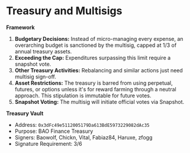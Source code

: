 # Treasury and Multisigs

**Framework**

1. **Budgetary Decisions:** Instead of micro-managing every expense, an overarching budget is sanctioned by the multisig, capped at 1/3 of annual treasury assets.
2. **Exceeding the Cap:** Expenditures surpassing this limit require a snapshot vote.
3. **Other Treasury Activities:** Rebalancing and similar actions just need multisig sign-off.
4. **Asset Restrictions:** The treasury is barred from using perpetual, futures, or options unless it's for reward farming through a neutral approach. This stipulation is immutable for future votes.
5. **Snapshot Voting:** The multisig will initiate official votes via Snapshot.

**Treasury Vault**

* Address: `0x3dFc49e5112005179Da613BdE5973229082dAc35`
* Purpose: BAO Finance Treasury
* Signers: Baowolf, Chickn, Vital, Fabiaz84, Haruxe, zfogg
* Signature Requirement: 3/6

